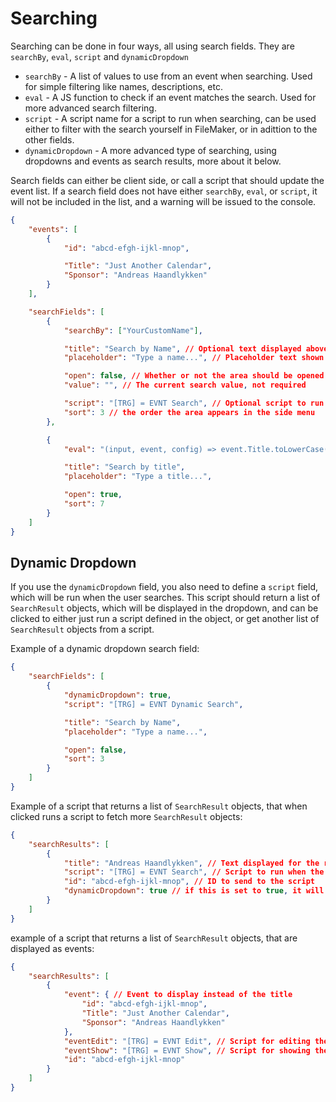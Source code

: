 # Searching
Searching can be done in four ways, all using search fields. They are `searchBy`, `eval`, `script` and `dynamicDropdown`

- `searchBy` -  A list of values to use from an event when searching. Used for simple filtering like names, descriptions, etc.
- `eval` - A JS function to check if an event matches the search. Used for more advanced search filtering.
- `script` - A script name for a script to run when searching, can be used either to filter with the search yourself in FileMaker, or in adittion to the other fields.
- `dynamicDropdown` - A more advanced type of searching, using dropdowns and events as search results, more about it below. 

Search fields can either be client side, or call a script that should update the event list.
If a search field does not have either `searchBy`, `eval`, or `script`,
it will not be included in the list, and a warning will be issued to the console.

```json
{
    "events": [
        {
            "id": "abcd-efgh-ijkl-mnop",

            "Title": "Just Another Calendar",
            "Sponsor": "Andreas Haandlykken"
        }
    ],

    "searchFields": [
        {
            "searchBy": ["YourCustomName"], 

            "title": "Search by Name", // Optional text displayed above the search field, area is not collapsible if this field is empty
            "placeholder": "Type a name...", // Placeholder text shown when the field is empty

            "open": false, // Whether or not the area should be opened by default
            "value": "", // The current search value, not required

            "script": "[TRG] = EVNT Search", // Optional script to run when searching
            "sort": 3 // the order the area appears in the side menu
        },

        {
            "eval": "(input, event, config) => event.Title.toLowerCase() === input.toLowerCase()", // JS function to check if an event matches the search

            "title": "Search by title",
            "placeholder": "Type a title...",

            "open": true,
            "sort": 7
        }
    ]
}
```

## Dynamic Dropdown

If you use the `dynamicDropdown` field, you also need to define a `script` field, which will be run when the user searches. This script should return a list of `SearchResult` objects, which will be displayed in the dropdown, and can be clicked to either just run a script defined in the object, or get another list of `SearchResult` objects from a script. 

Example of a dynamic dropdown search field:
```json
{
    "searchFields": [
        {
            "dynamicDropdown": true, 
            "script": "[TRG] = EVNT Dynamic Search", 

            "title": "Search by Name", 
            "placeholder": "Type a name...",

            "open": false,
            "sort": 3
        }
    ]
}
```

Example of a script that returns a list of `SearchResult` objects, that when clicked runs a script to fetch more `SearchResult` objects:
```json
{
    "searchResults": [
        {
            "title": "Andreas Haandlykken", // Text displayed for the result, can be an array of strings
            "script": "[TRG] = EVNT Search", // Script to run when the result is clicked
            "id": "abcd-efgh-ijkl-mnop", // ID to send to the script
            "dynamicDropdown": true // if this is set to true, it will try to fetch more results when clicked. if not set or set to false, it will just run the script
        }
    ]
}
```

example of a script that returns a list of `SearchResult` objects, that are displayed as events:
```json
{
    "searchResults": [
        {
            "event": { // Event to display instead of the title
                "id": "abcd-efgh-ijkl-mnop",
                "Title": "Just Another Calendar",
                "Sponsor": "Andreas Haandlykken"
            },
            "eventEdit": "[TRG] = EVNT Edit", // Script for editing the event when clicking a button
            "eventShow": "[TRG] = EVNT Show", // Script for showing the event in the calendar when clicking a button
            "id": "abcd-efgh-ijkl-mnop"
        }
    ]
}
```